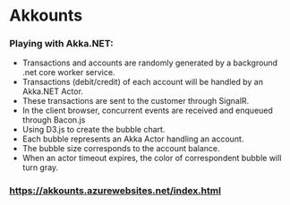 # Akkounts

### Playing with Akka.NET:

* Transactions and accounts are randomly generated by a background .net core worker service.
* Transactions (debit/credit) of each account will be handled by an Akka.NET Actor.
* These transactions are sent to the customer through SignalR.
* In the client browser, concurrent events are received and enqueued through Bacon.js
* Using D3.js to create the bubble chart.
* Each bubble represents an Akka Actor handling an account.
* The bubble size corresponds to the account balance.
* When an actor timeout expires, the color of correspondent bubble will turn gray.

### https://akkounts.azurewebsites.net/index.html
